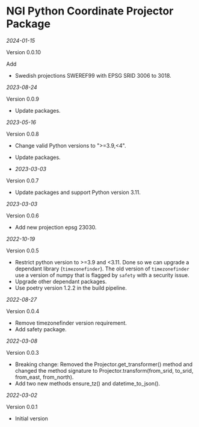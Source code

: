 # NGI Python Coordinate Projector Package

_2024-01-15_

Version 0.0.10

Add

- Swedish projections SWEREF99 with EPSG SRID 3006 to 3018.

_2023-08-24_

Version 0.0.9

- Update packages.

_2023-05-16_

Version 0.0.8

- Change valid Python versions to ">=3.9,<4".
- Update packages.

- _2023-03-03_

Version 0.0.7

- Update packages and support Python version 3.11.

_2023-03-03_

Version 0.0.6

- Add new projection epsg 23030.

_2022-10-19_

Version 0.0.5

- Restrict python version to >=3.9 and <3.11. Done so we can upgrade a dependant library (`timezonefinder`). The old
  version of `timezonefinder` use a version of numpy that is flagged by `safety` with a security issue.
- Upgrade other dependant packages.
- Use poetry version 1.2.2 in the build pipeline.

_2022-08-27_

Version 0.0.4

- Remove timezonefinder version requirement.
- Add safety package.

_2022-03-08_

Version 0.0.3

- Breaking change: Removed the Projector.get_transformer() method and changed the
  method signature to Projector.transform(from_srid, to_srid, from_east, from_north).
- Add two new methods ensure_tz() and datetime_to_json().

_2022-03-02_

Version 0.0.1

- Initial version
